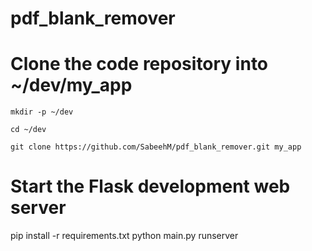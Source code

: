 # pdf_blank_remover

# Clone the code repository into ~/dev/my_app

	mkdir -p ~/dev

	cd ~/dev

	git clone https://github.com/SabeehM/pdf_blank_remover.git my_app

# Start the Flask development web server
pip install -r requirements.txt
python main.py runserver
